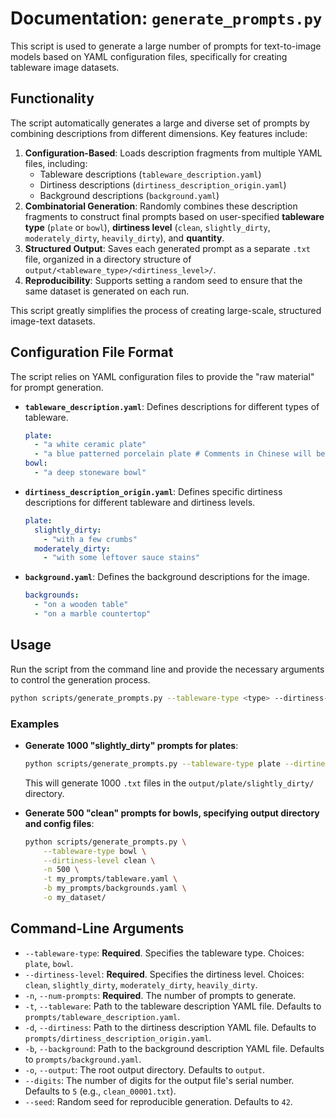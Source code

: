 # Documentation: `generate_prompts.py`

This script is used to generate a large number of prompts for text-to-image models based on YAML configuration files, specifically for creating tableware image datasets.

## Functionality

The script automatically generates a large and diverse set of prompts by combining descriptions from different dimensions. Key features include:

1.  **Configuration-Based**: Loads description fragments from multiple YAML files, including:
    *   Tableware descriptions (`tableware_description.yaml`)
    *   Dirtiness descriptions (`dirtiness_description_origin.yaml`)
    *   Background descriptions (`background.yaml`)
2.  **Combinatorial Generation**: Randomly combines these description fragments to construct final prompts based on user-specified **tableware type** (`plate` or `bowl`), **dirtiness level** (`clean`, `slightly_dirty`, `moderately_dirty`, `heavily_dirty`), and **quantity**.
3.  **Structured Output**: Saves each generated prompt as a separate `.txt` file, organized in a directory structure of `output/<tableware_type>/<dirtiness_level>/`.
4.  **Reproducibility**: Supports setting a random seed to ensure that the same dataset is generated on each run.

This script greatly simplifies the process of creating large-scale, structured image-text datasets.

## Configuration File Format

The script relies on YAML configuration files to provide the "raw material" for prompt generation.

*   **`tableware_description.yaml`**: Defines descriptions for different types of tableware.
    ```yaml
    plate:
      - "a white ceramic plate"
      - "a blue patterned porcelain plate # Comments in Chinese will be ignored"
    bowl:
      - "a deep stoneware bowl"
    ```
*   **`dirtiness_description_origin.yaml`**: Defines specific dirtiness descriptions for different tableware and dirtiness levels.
    ```yaml
    plate:
      slightly_dirty:
        - "with a few crumbs"
      moderately_dirty:
        - "with some leftover sauce stains"
    ```
*   **`background.yaml`**: Defines the background descriptions for the image.
    ```yaml
    backgrounds:
      - "on a wooden table"
      - "on a marble countertop"
    ```

## Usage

Run the script from the command line and provide the necessary arguments to control the generation process.

```bash
python scripts/generate_prompts.py --tableware-type <type> --dirtiness-level <level> -n <num_prompts> [options]
```

### Examples

*   **Generate 1000 "slightly_dirty" prompts for plates**:

    ```bash
    python scripts/generate_prompts.py --tableware-type plate --dirtiness-level slightly_dirty -n 1000
    ```
    This will generate 1000 `.txt` files in the `output/plate/slightly_dirty/` directory.

*   **Generate 500 "clean" prompts for bowls, specifying output directory and config files**:

    ```bash
    python scripts/generate_prompts.py \
        --tableware-type bowl \
        --dirtiness-level clean \
        -n 500 \
        -t my_prompts/tableware.yaml \
        -b my_prompts/backgrounds.yaml \
        -o my_dataset/
    ```

## Command-Line Arguments

*   `--tableware-type`: **Required**. Specifies the tableware type. Choices: `plate`, `bowl`.
*   `--dirtiness-level`: **Required**. Specifies the dirtiness level. Choices: `clean`, `slightly_dirty`, `moderately_dirty`, `heavily_dirty`.
*   `-n`, `--num-prompts`: **Required**. The number of prompts to generate.
*   `-t`, `--tableware`: Path to the tableware description YAML file. Defaults to `prompts/tableware_description.yaml`.
*   `-d`, `--dirtiness`: Path to the dirtiness description YAML file. Defaults to `prompts/dirtiness_description_origin.yaml`.
*   `-b`, `--background`: Path to the background description YAML file. Defaults to `prompts/background.yaml`.
*   `-o`, `--output`: The root output directory. Defaults to `output`.
*   `--digits`: The number of digits for the output file's serial number. Defaults to `5` (e.g., `clean_00001.txt`).
*   `--seed`: Random seed for reproducible generation. Defaults to `42`.
